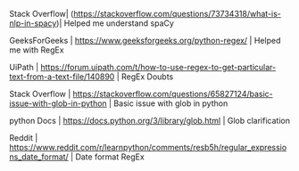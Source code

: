 Stack Overflow| (https://stackoverflow.com/questions/73734318/what-is-nlp-in-spacy)| Helped me understand spaCy

GeeksForGeeks | https://www.geeksforgeeks.org/python-regex/ | Helped me with RegEx

UiPath | https://forum.uipath.com/t/how-to-use-regex-to-get-particular-text-from-a-text-file/140890 | RegEx Doubts

Stack Overflow | https://stackoverflow.com/questions/65827124/basic-issue-with-glob-in-python | Basic issue with glob in python

python Docs | https://docs.python.org/3/library/glob.html | Glob clarification

Reddit | https://www.reddit.com/r/learnpython/comments/resb5h/regular_expressions_date_format/ | Date format RegEx